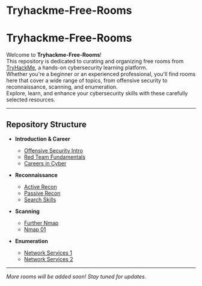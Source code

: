 # Tryhackme-Free-Rooms

# Tryhackme-Free-Rooms

Welcome to **Tryhackme-Free-Rooms**!  
This repository is dedicated to curating and organizing free rooms from [TryHackMe](https://tryhackme.com/), a hands-on cybersecurity learning platform.  
Whether you're a beginner or an experienced professional, you'll find rooms here that cover a wide range of topics, from offensive security to reconnaissance, scanning, and enumeration.  
Explore, learn, and enhance your cybersecurity skills with these carefully selected resources.

---

## Repository Structure

- **Introduction & Career**
  - [Offensive Security Intro](https://tryhackme.com/room/offensivesecurityintro)
  - [Red Team Fundamentals](https://tryhackme.com/room/redteamfundamentals)
  - [Careers in Cyber](https://tryhackme.com/room/careersincyber)

- **Reconnaissance**
  - [Active Recon](https://tryhackme.com/room/activerecon)
  - [Passive Recon](https://tryhackme.com/room/passiverecon)
  - [Search Skills](https://tryhackme.com/room/searchskills)

- **Scanning**
  - [Further Nmap](https://tryhackme.com/room/furthernmap)
  - [Nmap 01](https://tryhackme.com/room/nmap01)

- **Enumeration**
  - [Network Services 1](https://tryhackme.com/room/networkservices1)
  - [Network Services 2](https://tryhackme.com/room/networkservices2)

---

*More rooms will be added soon! Stay tuned for updates.*
